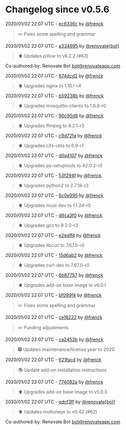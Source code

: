 # Changelog since v0.5.6

2020/01/02 22:07 UTC - [ec6336c](https://github.com/hassio-addons/addon-motioneye/commit/ec6336cdca45d2c816245a13aecf11ad9defbf2d) by [@frenck](https://github.com/frenck)
> :pencil2: Fixes some spelling and grammar 

2020/01/02 22:07 UTC - [a334695](https://github.com/hassio-addons/addon-motioneye/commit/a33469598d0f9470d6cc47ce1b66fb4a2d5eacf5) by [@renovate[bot]](https://github.com/apps/renovate)
> :arrow_up: Updates pillow to v6.2.2 (#63)



Co-authored-by: Renovate Bot <bot@renovateapp.com> 

2020/01/02 22:07 UTC - [674dcd2](https://github.com/hassio-addons/addon-motioneye/commit/674dcd2931a15b1bb8df7a446a9361dd5c31e1e2) by [@frenck](https://github.com/frenck)
> :arrow_up: Upgrades nginx to 1.16.1-r4 

2020/01/02 22:07 UTC - [b59238b](https://github.com/hassio-addons/addon-motioneye/commit/b59238b36a246d0bf5e7d05214dedab835806449) by [@frenck](https://github.com/frenck)
> :arrow_up: Upgrades mosquitto-clients to 1.6.8-r0 

2020/01/02 22:07 UTC - [90c95d8](https://github.com/hassio-addons/addon-motioneye/commit/90c95d85d8169b05c46c40f3d50ce567340e1224) by [@frenck](https://github.com/frenck)
> :arrow_up: Upgrades ffmpeg to 4.2.1-r3 

2020/01/02 22:07 UTC - [c9d72fa](https://github.com/hassio-addons/addon-motioneye/commit/c9d72faf50d0d35247a364aec148bd33cf1f0f25) by [@frenck](https://github.com/frenck)
> :arrow_up: Upgrades cifs-utils to 6.9-r1 

2020/01/02 22:07 UTC - [d0a4107](https://github.com/hassio-addons/addon-motioneye/commit/d0a4107017f5b3bec6b24d203b2226ca2e6823ee) by [@frenck](https://github.com/frenck)
> :arrow_up: Upgrades py-setuptools to 42.0.2-r0 

2020/01/02 22:07 UTC - [53f294f](https://github.com/hassio-addons/addon-motioneye/commit/53f294f7991e0f38286d44a0671d04a9fce92949) by [@frenck](https://github.com/frenck)
> :arrow_up: Upgrades python2 to 2.7.16-r3 

2020/01/02 22:07 UTC - [6c0e995](https://github.com/hassio-addons/addon-motioneye/commit/6c0e995e1a708346d869d7eea8f2cbe98a573c57) by [@frenck](https://github.com/frenck)
> :arrow_up: Upgrades musl-dev to 1.1.24-r0 

2020/01/02 22:07 UTC - [d8ca3f0](https://github.com/hassio-addons/addon-motioneye/commit/d8ca3f080d1e323af6bf191633bbbaef23d8d9ce) by [@frenck](https://github.com/frenck)
> :arrow_up: Upgrades gcc to 9.2.0-r3 

2020/01/02 22:07 UTC - [e2eaff4](https://github.com/hassio-addons/addon-motioneye/commit/e2eaff42042a25f897e2d22de0a4360aae1373fb) by [@frenck](https://github.com/frenck)
> :arrow_up: Upgrades libcurl to 7.67.0-r0 

2020/01/02 22:07 UTC - [15d6ab2](https://github.com/hassio-addons/addon-motioneye/commit/15d6ab2ee4ef1b1553d78af62cc817dde55ec594) by [@frenck](https://github.com/frenck)
> :arrow_up: Upgrades curl-dev to 7.67.0-r0 

2020/01/02 22:07 UTC - [6b87757](https://github.com/hassio-addons/addon-motioneye/commit/6b877575ec4c52c6f483761b6b96938900caca8d) by [@frenck](https://github.com/frenck)
> :arrow_up: Upgrades add-on base image to v6.0.1 

2020/01/02 22:07 UTC - [bf099f4](https://github.com/hassio-addons/addon-motioneye/commit/bf099f449fe780b811c85eb4fec27eaf7ab13894) by [@frenck](https://github.com/frenck)
> :pencil2: Fixes some spelling and grammar 

2020/01/02 22:07 UTC - [ce18222](https://github.com/hassio-addons/addon-motioneye/commit/ce182222ed278b35d181d22976808bdba5eee2ed) by [@frenck](https://github.com/frenck)
> :pencil2: Funding adjustments 

2020/01/02 22:07 UTC - [ca2453b](https://github.com/hassio-addons/addon-motioneye/commit/ca2453b76c9c7701b5615aa36adb5e4922fe6083) by [@frenck](https://github.com/frenck)
> :fireworks: Updates maintenance/license year to 2020 

2020/01/02 22:07 UTC - [621facd](https://github.com/hassio-addons/addon-motioneye/commit/621facd536a30eab796649b578cc4848b0b3a9e6) by [@frenck](https://github.com/frenck)
> :books: Update add-on installation instructions 

2020/01/02 22:07 UTC - [774082a](https://github.com/hassio-addons/addon-motioneye/commit/774082a4818bf588d6cd7227e45511984eac3a6e) by [@frenck](https://github.com/frenck)
> :arrow_up: Upgrades add-on base image to v5.0.3 

2020/01/02 22:07 UTC - [edcf3ff](https://github.com/hassio-addons/addon-motioneye/commit/edcf3ff2231869375b0a2daff30d9602128e0e29) by [@renovate[bot]](https://github.com/apps/renovate)
> :arrow_up: Updates motioneye to v0.42 (#62)



Co-authored-by: Renovate Bot <bot@renovateapp.com> 

